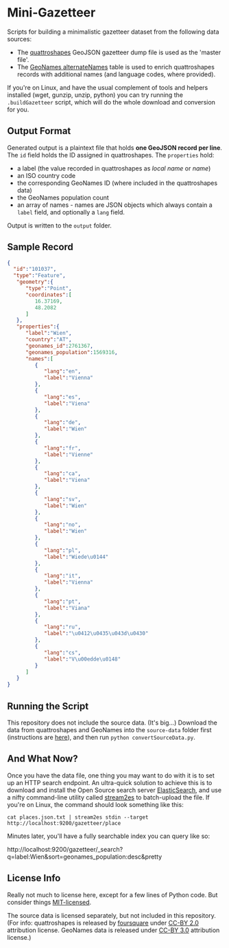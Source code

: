 # Mini-Gazetteer

Scripts for building a minimalistic gazetteer dataset from the following data sources:

* The [quattroshapes](https://github.com/foursquare/quattroshapes) GeoJSON gazetteer dump file is
  used as the 'master file'.
* The [GeoNames alternateNames](http://download.geonames.org/export/dump/) table is used to
  enrich quattroshapes records with additional names (and language codes, where provided).

If you're on Linux, and have the usual complement of tools and helpers installed (wget, gunzip,
unzip, python) you can try running the `.buildGazetteer` script, which will do the whole
download and conversion for you.

## Output Format

Generated output is a plaintext file that holds __one GeoJSON record per line__. The `id`
field holds the ID assigned in quattroshapes. The `properties` hold:

* a label (the value recorded in quattroshapes as _local name_ or _name_)
* an ISO country code
* the corresponding GeoNames ID (where included in the quattroshapes data)
* the GeoNames population count
* an array of names - names are JSON objects which always contain a `label` field,
  and optionally a `lang` field.

Output is written to the `output` folder.

## Sample Record

```json
{  
  "id":"101037",
  "type":"Feature",
   "geometry":{  
      "type":"Point",
      "coordinates":[  
         16.37169,
         48.2082
      ]
   },
   "properties":{  
      "label":"Wien",
      "country":"AT",
      "geonames_id":2761367,
      "geonames_population":1569316,
      "names":[  
         {  
            "lang":"en",
            "label":"Vienna"
         },
         {  
            "lang":"es",
            "label":"Viena"
         },
         {  
            "lang":"de",
            "label":"Wien"
         },
         {  
            "lang":"fr",
            "label":"Vienne"
         },
         {  
            "lang":"ca",
            "label":"Viena"
         },
         {  
            "lang":"sv",
            "label":"Wien"
         },
         {  
            "lang":"no",
            "label":"Wien"
         },
         {  
            "lang":"pl",
            "label":"Wiede\u0144"
         },
         {  
            "lang":"it",
            "label":"Vienna"
         },
         {  
            "lang":"pt",
            "label":"Viana"
         },
         {  
            "lang":"ru",
            "label":"\u0412\u0435\u043d\u0430"
         },
         {  
            "lang":"cs",
            "label":"V\u00edde\u0148"
         }
      ]
   }
}
```
## Running the Script

This repository does not include the source data. (It's big...) Download the data from
quattroshapes and GeoNames into the `source-data` folder first (instructions are [here](https://github.com/rsimon/mini-gazetteer/blob/master/source-data/README.md)), and
then run `python convertSourceData.py`.

## And What Now?

Once you have the data file, one thing you may want to do with it is to set up an HTTP
search endpoint. An ultra-quick solution to achieve this is to download and install the
Open Source search server [ElasticSearch](https://www.elastic.co/guide/en/elasticsearch/guide/current/_installing_elasticsearch.html),
and use a nifty command-line utility called [stream2es](https://github.com/elastic/stream2es) to
batch-upload the file. If you're on Linux, the command should look something like this:

`cat places.json.txt | stream2es stdin --target http://localhost:9200/gazetteer/place`

Minutes later, you'll have a fully searchable index you can query like so:

http://localhost:9200/gazetteer/_search?q=label:Wien&sort=geonames_population:desc&pretty

## License Info

Really not much to license here, except for a few lines of Python code. But consider things
[MIT-licensed](https://raw.githubusercontent.com/rsimon/mini-gazetteer/master/MIT-License.txt).

The source data is licensed separately, but not included in this repository. (For info:
quattroshapes is released by [foursquare](https://github.com/foursquare) under
[CC-BY 2.0](http://creativecommons.org/licenses/by/2.0/) attribution license. GeoNames data
is released under [CC-BY 3.0](http://creativecommons.org/licenses/by/3.0/) attribution license.)
